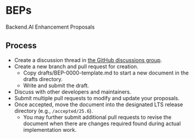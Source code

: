 # BEPs
Backend.AI Enhancement Proposals


## Process

* Create a discussion thread in [the GitHub discussions group](https://github.com/lablup/beps/discussions/categories/beps).
* Create a new branch and pull request for creation.
  - Copy drafts/BEP-0000-template.md to start a new document in the drafts directory.
  - Write and submit the draft. 
* Discuss with other developers and maintainers.
* Submit multiple pull requests to modify and update your proposals.
* Once accepted, move the document into the designated LTS release directory (e.g., `/accepted/25.6`).
  - You may further submit additional pull requests to revise the document when there are changes required found during actual implementation work.
